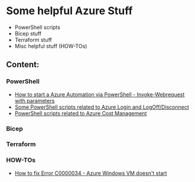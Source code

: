 # Some helpful Azure Stuff
- PowerShell scripts
- Bicep stuff
- Terraform stuff
- Misc helpful stuff (HOW-TOs)

## Content:
### PowerShell
- [How to start a Azure Automation via PowerShell - Invoke-Webrequest with parameters](How_to_start_AzureAutomationRunbook_viaWebhook_Powershell)
- [Some PowerShell scripts related to Azure Login and LogOff/Disconnect](Azure_Login_and_Connect)
- [PowerShell scripts related to Azure Cost Management](Azure_Costmanagement)

### Bicep

### Terraform

### HOW-TOs
- [How to fix Error C0000034 - Azure Windows VM doesn't start](How_to_fix_Error_C0000034_Azure_VM_booting)